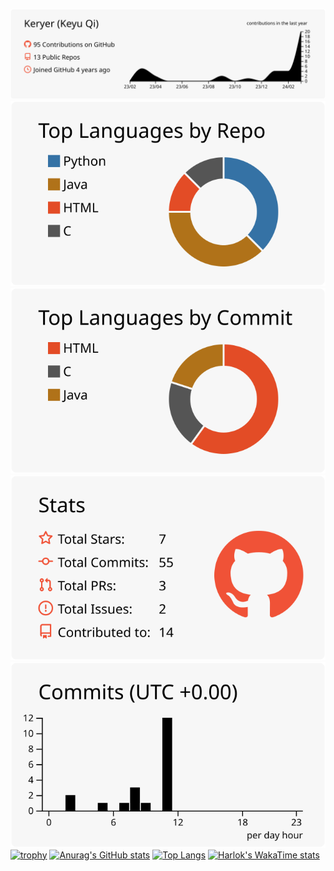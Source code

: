
[![](https://raw.githubusercontent.com/Keryer/Keryer/master/profile-summary-card-output/swift/0-profile-details.svg)](https://github.com/vn7n24fzkq/github-profile-summary-cards)
[![](https://raw.githubusercontent.com/Keryer/Keryer/master/profile-summary-card-output/swift/1-repos-per-language.svg)](https://github.com/vn7n24fzkq/github-profile-summary-cards) [![](https://raw.githubusercontent.com/Keryer/Keryer/master/profile-summary-card-output/swift/2-most-commit-language.svg)](https://github.com/vn7n24fzkq/github-profile-summary-cards)
[![](https://raw.githubusercontent.com/Keryer/Keryer/master/profile-summary-card-output/swift/3-stats.svg)](https://github.com/vn7n24fzkq/github-profile-summary-cards) [![](https://raw.githubusercontent.com/Keryer/Keryer/master/profile-summary-card-output/swift/4-productive-time.svg)](https://github.com/vn7n24fzkq/github-profile-summary-cards)
[![trophy](https://github-profile-trophy.vercel.app/?username=Keryer)](https://github.com/ryo-ma/github-profile-trophy)
[![Anurag's GitHub stats](https://github-readme-stats.vercel.app/api?username=Keryer)](https://github.com/anuraghazra/github-readme-stats)
[![Top Langs](https://github-readme-stats.vercel.app/api/top-langs/?username=Keryer)](https://github.com/anuraghazra/github-readme-stats)
[![Harlok's WakaTime stats](https://github-readme-stats.vercel.app/api/wakatime?username=Kery )](https://github.com/anuraghazra/github-readme-stats)
